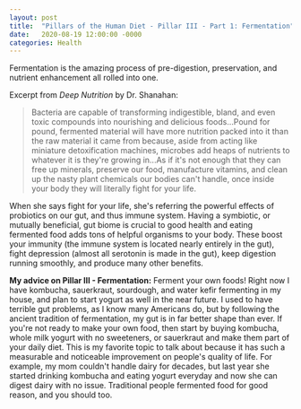 ```yaml
---
layout: post
title:  "Pillars of the Human Diet - Pillar III - Part 1: Fermentation"
date:   2020-08-19 12:00:00 -0000
categories: Health
---
```


Fermentation is the amazing process of pre-digestion, preservation, and nutrient enhancement all rolled into one.

Excerpt from *Deep Nutrition* by Dr. Shanahan:
>Bacteria are capable of transforming indigestible, bland, and even toxic compounds into nourishing and delicious foods...Pound for pound, fermented material will have more nutrition packed into it than the raw material it came from because, aside from acting like miniature detoxification machines, microbes add heaps of nutrients to whatever it is they're growing in...As if it's not enough that they can free up minerals, preserve our food, manufacture vitamins, and clean up the nasty plant chemicals our bodies can't handle, once inside your body they will literally fight for your life.

When she says fight for your life, she's referring the powerful effects of probiotics on our gut, and thus immune system. Having a symbiotic, or mutually beneficial, gut biome is crucial to good health and eating fermented food adds tons of helpful organisms to your body. These boost your immunity (the immune system is located nearly entirely in the gut), fight depression (almost all serotonin is made in the gut), keep digestion running smoothly, and produce many other benefits.

**My advice on Pillar III - Fermentation:** Ferment your own foods! Right now I have kombucha, sauerkraut, sourdough, and water kefir fermenting in my house, and plan to start yogurt as well in the near future. I used to have terrible gut problems, as I know many Americans do, but by following the ancient tradition of fermentation, my gut is in far better shape than ever. If you're not ready to make your own food, then start by buying kombucha, whole milk yogurt with no sweeteners, or sauerkraut and make them part of your daily diet.
This is my favorite topic to talk about because it has such a measurable and noticeable improvement on people's quality of life. For example, my mom couldn't handle dairy for decades, but last year she started drinking kombucha and eating yogurt everyday and now she can digest dairy with no issue. Traditional people fermented food for good reason, and you should too.